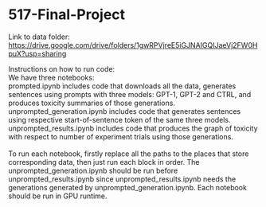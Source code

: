 # 517-Final-Project

Link to data folder: https://drive.google.com/drive/folders/1gwRPVjreE5iGJNAIGQIJaeVj2FW0HpuX?usp=sharing

Instructions on how to run code:<br />
We have three notebooks:<br />
prompted.ipynb includes code that downloads all the data, generates sentences using prompts with three models: GPT-1, GPT-2 and CTRL, and produces toxicity summaries of those generations.<br />
unprompted_generation.ipynb includes code that generates sentences using respective start-of-sentence token of the same three models.<br />
unprompted_results.ipynb includes code that produces the graph of toxicity with respect to number of experiment trials using those generations.<br />
<br />
To run each notebook, firstly replace all the paths to the places that store corresponding data, then just run each block in order. The unprompted_generation.ipynb should be run before unprompted_results.ipynb since unprompted_results.ipynb needs the generations generated by unprompted_generation.ipynb. Each notebook should be run in GPU runtime.
